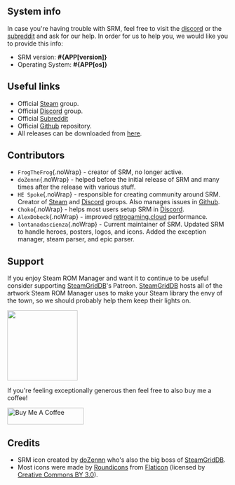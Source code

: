 ## System info

In case you're having trouble with SRM, feel free to visit the [discord](https://discord.gg/nxxzBPJ) or the [subreddit](https://www.reddit.com/r/SteamRomManager/) and ask for our help. In order for us to help you, we would like you to provide this info:

* SRM version: **#{APP[version]}**
* Operating System: **#{APP[os]}**

## Useful links

* Official [Steam](https://steamcommunity.com/groups/steamrommanager) group.
* Official [Discord](https://discord.gg/nxxzBPJ) group.
* Official [Subreddit](https://www.reddit.com/r/SteamRomManager/)
* Official [Github](https://github.com/SteamGridDB/steam-rom-manager) repository.
* All releases can be downloaded from [here](https://github.com/SteamGridDB/steam-rom-manager/releases).

## Contributors
* `FrogTheFrog`{.noWrap} - creator of SRM, no longer active.
* `doZennn`{.noWrap} - helped before the initial release of SRM and many times after the release with various stuff.
* `HE Spoke`{.noWrap} - responsible for creating community around SRM. Creator of [Steam](https://steamcommunity.com/groups/steamrommanager) and [Discord](https://discord.gg/nxxzBPJ) groups. Also manages issues in [Github](https://github.com/SteamGridDB/steam-rom-manager).
* `Choko`{.noWrap} - helps most users setup SRM in [Discord](https://discord.gg/nxxzBPJ).
* `AlexDobeck`{.noWrap} - improved [retrogaming.cloud](https://retrogaming.cloud/) performance.
* `lontanadascienza`{.noWrap} - Current maintainer of SRM. Updated SRM to handle heroes, posters, logos, and icons. Added the exception manager, steam parser, and epic parser.

## Support
If you enjoy Steam ROM Manager and want it to continue to be useful consider supporting [SteamGridDB](https://www.steamgriddb.com/)'s Patreon. [SteamGridDB](https://www.steamgriddb.com/) hosts all of the artwork Steam ROM Manager uses to make your Steam library the envy of the town, so we should probably help them keep their lights on.

<a href="https://www.patreon.com/steamgriddb">
    <img src="https://c5.patreon.com/external/logo/become_a_patron_button@2x.png" width="160">
</a>

If you're feeling exceptionally generous then feel free to also buy me a coffee!

<a href="https://www.buymeacoffee.com/cbartondock" target="_blank">
  <img src="https://cdn.buymeacoffee.com/buttons/default-orange.png" alt="Buy Me A Coffee" height="38" width="174">
</a>

## Credits

* SRM icon created by [doZennn](https://www.reddit.com/user/dozennn) who's also the big boss of [SteamGridDB](https://www.steamgriddb.com/).
* Most icons were made by [Roundicons](https://www.flaticon.com/authors/roundicons) from [Flaticon](https://www.flaticon.com) (licensed by [Creative Commons BY 3.0](https://creativecommons.org/licenses/by/3.0/)).
